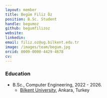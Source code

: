 ```yaml
---
layout: member
title: Begüm Filiz Öz
position: B.Sc. Student
handle: begumoz 
github: begumfilizoz
website: 
linkedin: 
email: filiz.oz@ug.bilkent.edu.tr
image: /images/team/begum.jpg
orcid: 0009-0000-4429-4678
cv: 
---
```



### Education
- B.Sc., Computer Engineering, 2022 - 2026.
  - [Bilkent University](http://www.cs.bilkent.edu.tr/), Ankara, Turkey
